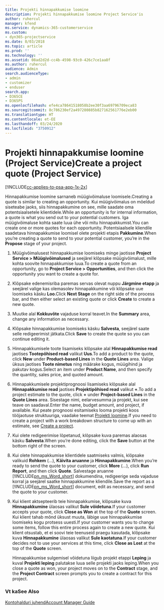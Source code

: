 ```yaml
---
title: Projekti hinnapakkumise loomine
description: Projekti hinnapakkumise loomine Project Service'is
author: ruhercul
manager: kfend
ms.service: dynamics-365-customerservice
ms.custom:
- dyn365-projectservice
ms.date: 8/03/2018
ms.topic: article
ms.prod: ''
ms.technology: ''
ms.assetid: 08ad2d2d-cc4b-4598-93c0-426c7ce1aa8f
ms.author: ruhercul
audience: Admin
search.audienceType:
- admin
- customizer
- enduser
search.app:
- D365CE
- D365PS
ms.openlocfilehash: efe4ca78641518058b2ee30f3aa69796709eca83
ms.sourcegitcommit: 8c786230ef2a497280885b827162561776e2eb00
ms.translationtype: HT
ms.contentlocale: et-EE
ms.lasthandoff: 03/24/2020
ms.locfileid: "3750912"
---
```

# <a name="create-a-project-quote-project-service"></a><span data-ttu-id="dbe75-103">Projekti hinnapakkumise loomine (Project Service)</span><span class="sxs-lookup"><span data-stu-id="dbe75-103">Create a project quote (Project Service)</span></span>

[!INCLUDE[cc-applies-to-psa-app-1x-2x](../includes/cc-applies-to-psa-app-1x-2x.md)]

<span data-ttu-id="dbe75-104">Hinnapakkumise loomine sarnaneb müügivõimaluse loomisele.</span><span class="sxs-lookup"><span data-stu-id="dbe75-104">Creating a quote is similar to creating an opportunity.</span></span> <span data-ttu-id="dbe75-105">Kui müügivõimalus on mõeldud siseteabe jaoks, siis hinnapakkumine on see, mille saadate oma potentsiaalsetele klientidele.</span><span class="sxs-lookup"><span data-stu-id="dbe75-105">While an opportunity is for internal information, a quote is what you send out to your potential customers.</span></span> <span data-ttu-id="dbe75-106">Iga müügivõimaluse kohta saate luua ühe või mitu hinnapakkumist.</span><span class="sxs-lookup"><span data-stu-id="dbe75-106">You can create one or more quotes for each opportunity.</span></span> <span data-ttu-id="dbe75-107">Potentsiaalsele kliendile saadetava hinnapakkumise loomisel olete projekti etapis **Pakkumine**.</span><span class="sxs-lookup"><span data-stu-id="dbe75-107">When you’re creating a quote to send to your potential customer, you’re in the **Propose** stage of your project.</span></span>  
  
1. <span data-ttu-id="dbe75-108">Müügivõimalusest hinnapakkumise loomiseks minge jaotisse **Project Service > Müügivõimalused** ja seejärel klõpsake müügivõimalust, mille kohta soovite hinnapakkumise luua.</span><span class="sxs-lookup"><span data-stu-id="dbe75-108">To create a quote from an opportunity, go to **Project Service > Opportunities**, and then click the opportunity you want to create a quote for.</span></span>  
  
2. <span data-ttu-id="dbe75-109">Klõpsake edenemisriba paremas servas olevat nuppu **Järgmine etapp** ja seejärel valige kas olemasolev hinnapakkumine või klõpsake uue loomiseks käsku **Loo**.</span><span class="sxs-lookup"><span data-stu-id="dbe75-109">Click **Next Stage** on the right side of the process bar, and then either select an existing quote or click **Create** to create a new quote.</span></span>  
  
3. <span data-ttu-id="dbe75-110">Muutke alal **Kokkuvõte** vajaduse korral teavet.</span><span class="sxs-lookup"><span data-stu-id="dbe75-110">In the **Summary** area, change any information as necessary.</span></span>  
  
4. <span data-ttu-id="dbe75-111">Klõpsake hinnapakkumise loomiseks käsku **Salvesta**, seejärel saate selle redigeerimist jätkata.</span><span class="sxs-lookup"><span data-stu-id="dbe75-111">Click **Save** to create the quote so you can continue editing it.</span></span>  
  
5. <span data-ttu-id="dbe75-112">Hinnapakkumisele toote lisamiseks klõpsake alal **Hinnapakkumise read** jaotises **Tootepõhised read** valikut **Uus**.</span><span class="sxs-lookup"><span data-stu-id="dbe75-112">To add a product to the quote, click **New** under **Product-based Lines** in the **Quote Lines** area.</span></span> <span data-ttu-id="dbe75-113">Valige üksus jaotises **Toote nimetus** ning määrake kogus, müügihind ja pakutav kogus.</span><span class="sxs-lookup"><span data-stu-id="dbe75-113">Select an item under **Product Name**, and then specify the quantity, sales price, and quoted amount.</span></span>  
  
6. <span data-ttu-id="dbe75-114">Hinnapakkumisele projektiprognoosi lisamiseks klõpsake alal **Hinnapakkumise read** jaotises **Projektipõhised read** valikut **+**.</span><span class="sxs-lookup"><span data-stu-id="dbe75-114">To add a project estimate to the quote, click **+** under **Project-based Lines** in the **Quote Lines** area.</span></span> <span data-ttu-id="dbe75-115">Sisestage nimi, eelarvesumma ja projekt, kui see teave on saadaval.</span><span class="sxs-lookup"><span data-stu-id="dbe75-115">Enter the name, budget amount, and project, if available.</span></span> <span data-ttu-id="dbe75-116">Kui peate prognoosi esitamiseks looma projekti koos tööjaotuse struktuuriga, vaadake teemat [Projekti loomine](../project-service/create-project.md).</span><span class="sxs-lookup"><span data-stu-id="dbe75-116">If you need to create a project with a work breakdown structure to come up with an estimate, see [Create a project](../project-service/create-project.md).</span></span>  
  
7. <span data-ttu-id="dbe75-117">Kui olete redigeerimise lõpetanud, klõpsake kuva paremas alaosas käsku **Salvesta**.</span><span class="sxs-lookup"><span data-stu-id="dbe75-117">When you’re done editing, click the **Save** button at the bottom right of the screen.</span></span>  
  
8. <span data-ttu-id="dbe75-118">Kui olete hinnapakkumise klientidele saatmiseks valmis, klõpsake valikuid **Rohkem** (...), **Käivita aruanne** ja **Hinnapakkumine**.</span><span class="sxs-lookup"><span data-stu-id="dbe75-118">When you’re ready to send the quote to your customer, click **More** (…), click **Run Report**, and then click **Quote**.</span></span> <span data-ttu-id="dbe75-119">Salvestage aruanne [!INCLUDE[pn_ms_Word_short](../includes/pn-ms-word-short.md)] dokumendina, redigeerige seda vajaduse korral ja seejärel saatke hinnapakkumine kliendile.</span><span class="sxs-lookup"><span data-stu-id="dbe75-119">Save the report as a [!INCLUDE[pn_ms_Word_short](../includes/pn-ms-word-short.md)] document, edit as necessary, and send the quote to your customer.</span></span>  
  
9. <span data-ttu-id="dbe75-120">Kui klient aktsepteerib teie hinnapakkumise, klõpsake kuva **Hinnapakkumine** ülaosas valikut **Sule võidetuna**.</span><span class="sxs-lookup"><span data-stu-id="dbe75-120">If your customer accepts your quote, click **Close as Won** at the top of the **Quote** screen.</span></span> <span data-ttu-id="dbe75-121">Kui klient tahab mõnd üksust muuta, läbige uue hinnapakkumise loomiseks kogu protsess uuesti.</span><span class="sxs-lookup"><span data-stu-id="dbe75-121">If your customer wants you to change some items, follow this entire process again to create a new quote.</span></span> <span data-ttu-id="dbe75-122">Kui klient otsustab, et ei soovi teie teenuseid praegu kasutada, klõpsake kuva **Hinnapakkumine** ülaosas valikut **Sule kaotatuna**.</span><span class="sxs-lookup"><span data-stu-id="dbe75-122">If your customer decides not to use your services at this time, click **Close as Lost** at the top of the **Quote** screen.</span></span>  
  
   <span data-ttu-id="dbe75-123">Hinnapakkumise sulgemisel võidetuna liigub projekt etappi **Leping** ja kuval **Projekti leping** palutakse luua selle projekti jaoks leping.</span><span class="sxs-lookup"><span data-stu-id="dbe75-123">When you close a quote as won, your project moves on to the **Contract** stage, and the **Project Contract** screen prompts you to create a contract for this project.</span></span>  
  
### <a name="see-also"></a><span data-ttu-id="dbe75-124">Vt ka</span><span class="sxs-lookup"><span data-stu-id="dbe75-124">See Also</span></span>  
 [<span data-ttu-id="dbe75-125">Kontohalduri juhend</span><span class="sxs-lookup"><span data-stu-id="dbe75-125">Account Manager Guide</span></span>](../project-service/account-manager-guide.md)
